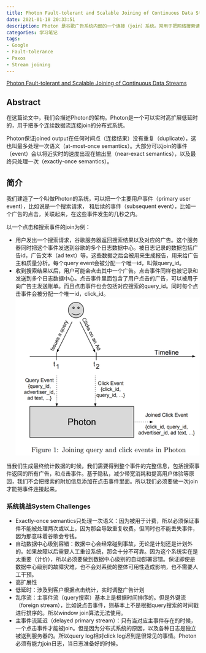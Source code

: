 ```yaml
---
title: Photon Fault-tolerant and Scalable Joining of Continuous Data Streams 笔记
date: 2021-01-18 20:33:51
description: Photon 是谷歌广告系统内部的一个连接（join）系统。常用于把网络搜索请求和用户广告点击的数据流关联与连接。
categories: 学习笔记
tags:
- Google
- Fault-tolerance
- Paxos
- Stream joining
---
```


[Photon Fault-tolerant and Scalable Joining of Continuous Data Streams](https://static.googleusercontent.com/media/research.google.com/zh-CN//pubs/archive/41318.pdf)

## Abstract

在这篇论文中，我们会描述Photon的架构。Photon是一个可以实时高扩展低延时的，用于把多个连续数据流连接join的分布式系统。

Photon保证joined output在任何时间点（连接结果）没有重复（duplicate），这也叫最多处理一次语义（at-most-once semantics）。大部分可以join的事件（event）会以将近实时的速度出现在输出里（near-exact semantics），以及最终只处理一次（exactly-once semantics）。

## 简介

我们建造了一个叫做Photon的系统，可以把一个主要用户事件（primary user event），比如说是一个搜索请求， 和后续的事件（subsequent event），比如一个广告的点击，关联起来，在这些事件发生的几秒之内。

以一个点击和搜索事件的join为例：
*   用户发出一个搜索请求，谷歌服务器返回搜索结果以及对应的广告。这个服务器同时把这个事件发送到谷歌的多个日志数据中心。被日志记录的数据包括广告id，广告文本（ad text）等。这些数据之后会被用来生成报告，用来给广告主和质量分析。每个query event会被分配一个唯一id，叫做query_id。
*   收到搜索结果以后，用户可能会点击其中一个广告。点击事件同样也被记录和发送到多个日志数据中心。点击事件里面包含了用户点击的广告，可以被用于向广告主发送账单。而且点击事件也会包括对应搜索的query_id。同时每个点击事件会被分配一个唯一id，click_id。
![Joining query and click events in Photon](/media/photon/1.png)

当我们生成最终统计数据的时候，我们需要得到整个事件的完整信息，包括搜索事件返回的所有广告，和点击事件。基于隐私，减少带宽消耗和提高用户体验等原因，我们不会把搜索的附加信息添加在点击事件里面。所以我们必须要做一次join才能把事件连接起来。

### 系统挑战System Challenges

*   Exactly-once semantics只处理一次语义：因为被用于计费，所以必须保证事件不能被处理两次或以上，因为那会导致重复收费。但同时也不能丢失事件，因为那意味着谷歌会亏钱。
*   自动数据中心级别容错：数据中心会经常碰到事故，无论是计划还是计划外的。如果故障以后需要人工重设系统，那会十分不可靠。因为这个系统实在是太重要（计价），所以必须要做到数据中心级别的自动部署容错。保证即使是数据中心级别的故障灾难，也不会对系统的整体可用性造成影响，也不需要人工干预。
*   高扩展性
*   低延时：涉及到客户根据点击统计，实时调整广告计划
*   乱序流：主事件流（query搜索）基本上是根据时间排序的。但是外键流（foreign stream），比如说点击事件，则基本上不是根据query搜索的时间戳进行排序的。所以window join算法无法使用。
*   主事件流延迟（delayed primary stream）：只有当对应主事件存在的时候，一个点击事件才能被join。但是因为分布式系统的原因，以及各种日志是独立被送到服务器的。所以query log相对click log迟到是很常见的事情。Photon必须有能力join日志，当日志准备好的时候。